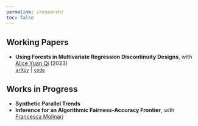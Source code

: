 ```yaml
---
permalink: /research/
toc: false
---
```


## Working Papers
- **Using Forests in Multivariate Regression Discontinuity Designs**, with [Alice Yuan Qi](https://econ.washington.edu/people/yuan-alice-qi) (2023)\
  [`arXiv`](https://arxiv.org/abs/2303.11721) | [`code`](https://github.com/yqi3/Replication-GRF-RD/tree/main)

## Works in Progress
- **Synthetic Parallel Trends**
- **Inference for an Algorithmic Fairness-Accuracy Frontier**, with [Francesca Molinari](https://molinari.economics.cornell.edu/)
